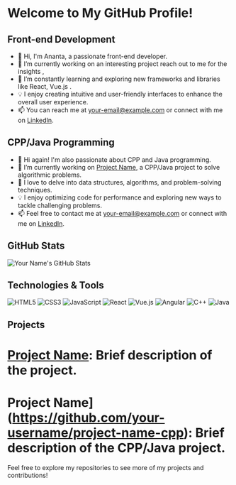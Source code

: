 # Welcome to My GitHub Profile!

## Front-end Development

- 👋 Hi, I'm Ananta, a passionate front-end developer.
- 🔭 I’m currently working on an interesting project reach out to me for the insights , 
- 🌱 I’m constantly learning and exploring new frameworks and libraries like React, Vue.js .
- 💡 I enjoy creating intuitive and user-friendly interfaces to enhance the overall user experience.
- 📫 You can reach me at [your-email@example.com](mailto:your-email@example.com) or connect with me on [LinkedIn](https://www.linkedin.com/in/your-profile).

## CPP/Java Programming

- 👋 Hi again! I'm also passionate about CPP and Java programming.
- 🔭 I’m currently working on [Project Name](https://github.com/your-username/project-name-cpp), a CPP/Java project to solve algorithmic problems.
- 🌱 I love to delve into data structures, algorithms, and problem-solving techniques.
- 💡 I enjoy optimizing code for performance and exploring new ways to tackle challenging problems.
- 📫 Feel free to contact me at [your-email@example.com](mailto:your-email@example.com) or connect with me on [LinkedIn](https://www.linkedin.com/in/your-profile).

## GitHub Stats

![Your Name's GitHub Stats](https://github-readme-stats.vercel.app/api?username=your-username&show_icons=true&count_private=true&theme=dark)

## Technologies & Tools

![HTML5](https://img.shields.io/badge/-HTML5-E34F26?style=flat&logo=html5&logoColor=ffffff)
![CSS3](https://img.shields.io/badge/-CSS3-1572B6?style=flat&logo=css3)
![JavaScript](https://img.shields.io/badge/-JavaScript-F7DF1E?style=flat&logo=javascript&logoColor=000000)
![React](https://img.shields.io/badge/-React-61DAFB?style=flat&logo=react&logoColor=000000)
![Vue.js](https://img.shields.io/badge/-Vue.js-4FC08D?style=flat&logo=vue.js&logoColor=ffffff)
![Angular](https://img.shields.io/badge/-Angular-DD0031?style=flat&logo=angular&logoColor=ffffff)
![C++](https://img.shields.io/badge/-C++-00599C?style=flat&logo=c%2B%2B)
![Java](https://img.shields.io/badge/-Java-007396?style=flat&logo=java&logoColor=ffffff)

## Projects

# [Project Name](https://github.com/your-username/project-name): Brief description of the project.
# Project Name](https://github.com/your-username/project-name-cpp): Brief description of the CPP/Java project.

Feel free to explore my repositories to see more of my projects and contributions!


<!---
ananta2kz/ananta2kz is a ✨ special ✨ repository because its `README.md` (this file) appears on your GitHub profile.
You can click the Preview link to take a look at your changes.
--->

